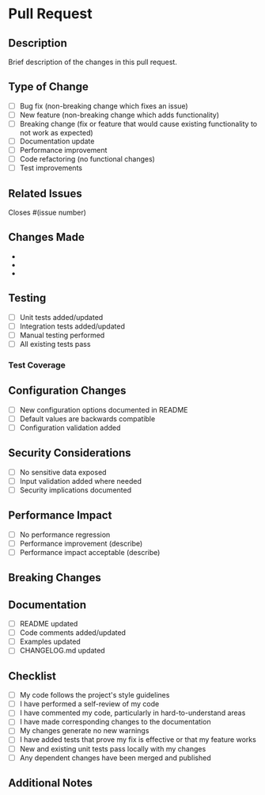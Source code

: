 # Pull Request

## Description
Brief description of the changes in this pull request.

## Type of Change
<!-- Please delete options that are not relevant -->

- [ ] Bug fix (non-breaking change which fixes an issue)
- [ ] New feature (non-breaking change which adds functionality)
- [ ] Breaking change (fix or feature that would cause existing functionality to not work as expected)
- [ ] Documentation update
- [ ] Performance improvement
- [ ] Code refactoring (no functional changes)
- [ ] Test improvements

## Related Issues
<!-- Please link to the issue(s) this PR closes -->
Closes #(issue number)

## Changes Made
<!-- Describe the changes made in this PR -->

- 
- 
- 

## Testing
<!-- Describe how you tested your changes -->

- [ ] Unit tests added/updated
- [ ] Integration tests added/updated
- [ ] Manual testing performed
- [ ] All existing tests pass

### Test Coverage
<!-- If applicable, mention test coverage impact -->

## Configuration Changes
<!-- If this PR introduces new configuration options -->

- [ ] New configuration options documented in README
- [ ] Default values are backwards compatible
- [ ] Configuration validation added

## Security Considerations
<!-- If applicable, describe security implications -->

- [ ] No sensitive data exposed
- [ ] Input validation added where needed
- [ ] Security implications documented

## Performance Impact
<!-- If applicable, describe performance implications -->

- [ ] No performance regression
- [ ] Performance improvement (describe)
- [ ] Performance impact acceptable (describe)

## Breaking Changes
<!-- If this is a breaking change, describe what breaks and how to migrate -->

## Documentation
<!-- Check all that apply -->

- [ ] README updated
- [ ] Code comments added/updated
- [ ] Examples updated
- [ ] CHANGELOG.md updated

## Checklist
<!-- Please check all that apply -->

- [ ] My code follows the project's style guidelines
- [ ] I have performed a self-review of my code
- [ ] I have commented my code, particularly in hard-to-understand areas
- [ ] I have made corresponding changes to the documentation
- [ ] My changes generate no new warnings
- [ ] I have added tests that prove my fix is effective or that my feature works
- [ ] New and existing unit tests pass locally with my changes
- [ ] Any dependent changes have been merged and published

## Additional Notes
<!-- Any additional information that reviewers should know -->